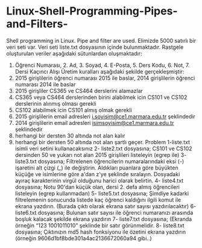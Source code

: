 # Linux-Shell-Programming-Pipes-and-Filters-
Shell programming in Linux. Pipe and filter are used.
Elimizde 5000 satırlı bir veri seti var. Veri seti liste.txt dosyasının içinde bulunmaktadır.
Rastgele oluşturulan veriler aşağıdaki sütunlardan oluşmaktadır:
1. Öğrenci Numarası, 2. Ad, 3. Soyad, 4. E-Posta, 5. Ders Kodu, 6. Not, 7. Dersi Kaçıncı Alışı
Üretim kuralları aşağıdaki şekilde gerçekleşmiştir:
1. 2015 girişlilerin öğrenci numarası 2015 ile baslar, 2014 girişlilerin öğrenci numarası 2014 ile baslar
2. 2015 girişliler CS365 ve CS464 derslerini alamazlar
3. CS365 veya CS464 derslerinden birini alabilmek icin CS101 ve CS102 derslerinin alınmış olması
gerekli
4. CS102 alabilmek icin CS101 almış olmak gerekli
5. 2015 girişlilerin email adresleri i.soyisim@ce1.marmara.edu.tr şeklindedir
6. 2014 girişlilerin email adresleri isimsoyisim@ce1.marmara.edu.tr şeklindedir
7. herhangi bir dersten 30 altında not alan kalır
8. herhangi bir dersten 50 altında not alan şartlı geçer. 
Problem
1-liste.txt isimli veri setini kullanacaksınız
2- liste2.txt dosyasına; CS101 ve CS102 dersinden 50 ve yukarı not alan 2015 girişlileri listeleyin (egrep ile)
3- liste3.txt dosyasına; Filtrelenen öğrencilerin numaralarındaki eksi (-) işaretini alt çizgi (_) ile değiştirin. Aldıkları puanlara
göre büyükten küçüğe ve isimlerine göre a'dan z'ye şeklinde sıralayın. Dosyadaki ayıraç karakterinin virgül olduğunu harici olarak belirtin.
4- liste4.txt dosyasına; Notu 90'dan küçük olan, dersi 2. defa almış öğrencileri listeleyin (egrep kullanmadan)
5- liste5.txt dosyasına; Şimdiye kadarki filtrelemenin sonucunda listede kaç öğrenci kaldığını ilgili komut ile ekrana yazdırın.
(Burada çıktı olarak ekrana satır sayısı yazdırılacaktır)
6- liste6.txt dosyasına; Bulunan satır sayısı ile öğrenci numaranızı arasında boşluk kalacak şekilde ekrana yazdırın
7- liste7.txt dosyasına; (Ekranda örneğin “123 1001011010” şeklinde bir satır görünmelidir.
8- liste8.txt dosyasına; Çıktınızın md5 hash fonksiyonu ile özetini ekrana yazdırın (örneğin
9606d1bf8bde301a4ac2136672060a94 gibi..)


